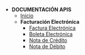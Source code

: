 - **DOCUMENTACIÓN APIS**
  - [Inicio](README.md)
  - **Facturación Electrónica**
    - [Factura Electrónica](facturacion/factura.md)
    - [Boleta Electrónica](facturacion/boleta.md)
    - [Nota de Crédito](facturacion/nota-credito.md)
    - [Nota de Débito](facturacion/nota-debito.md)

